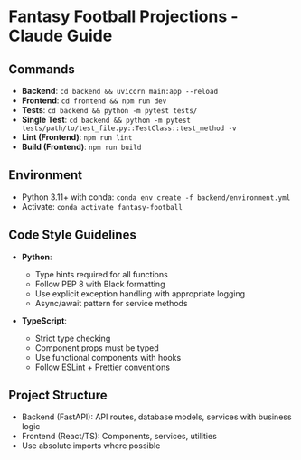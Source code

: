 # Fantasy Football Projections - Claude Guide

## Commands
- **Backend**: `cd backend && uvicorn main:app --reload`
- **Frontend**: `cd frontend && npm run dev`
- **Tests**: `cd backend && python -m pytest tests/`
- **Single Test**: `cd backend && python -m pytest tests/path/to/test_file.py::TestClass::test_method -v`
- **Lint (Frontend)**: `npm run lint`
- **Build (Frontend)**: `npm run build`

## Environment
- Python 3.11+ with conda: `conda env create -f backend/environment.yml`
- Activate: `conda activate fantasy-football`

## Code Style Guidelines
- **Python**: 
  - Type hints required for all functions
  - Follow PEP 8 with Black formatting
  - Use explicit exception handling with appropriate logging
  - Async/await pattern for service methods
  
- **TypeScript**:
  - Strict type checking
  - Component props must be typed
  - Use functional components with hooks
  - Follow ESLint + Prettier conventions

## Project Structure
- Backend (FastAPI): API routes, database models, services with business logic
- Frontend (React/TS): Components, services, utilities
- Use absolute imports where possible